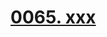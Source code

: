 # [0065. xxx](https://github.com/Tdahuyou/react/tree/main/0065.%20xxx)

<!-- region:toc -->

<!-- endregion:toc -->





